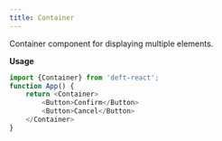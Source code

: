 ```yaml
---
title: Container
---
```


Container component for displaying multiple elements.

**Usage**

```javascript
import {Container} from 'deft-react';
function App() {
    return <Container>
        <Button>Confirm</Button>
        <Button>Cancel</Button>
    </Container>
}
```